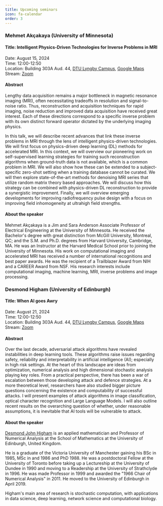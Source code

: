 ```yaml
---
title: Upcoming seminars
icon: fa-calendar
order: 3
---
```


### Mehmet Akçakaya (University of Minnesota)

#### Title: Intelligent Physics-Driven Technologies for Inverse Problems in MRI

Date: August 15, 2024    
Time: 12:00-12:50    
Location: Building 303A Aud. 44, [DTU Lyngby Campus](https://www.dtu.dk/english/about/campuses/dtu-lyngby-campus), [Google Maps](https://goo.gl/maps/3y2yCAkG5wcdJFcc6)    
Stream: [Zoom](https://dtumods.github.io/zoom)   

#### Abstract

Lengthy data acquisition remains a major bottleneck in magnetic resonance imaging (MRI), often necessitating tradeoffs in resolution and signal-to-noise ratio. Thus, reconstruction and acquisition techniques for rapid imaging, noise reduction and improved data acquisition have received great interest. Each of these directions correspond to a specific inverse problem with its own distinct forward operator dictated by the underlying imaging physics.

In this talk, we will describe recent advances that link these inverse problems in MRI through the lens of intelligent physics-driven technologies. We will first focus on physics-driven deep learning (DL) methods for accelerated MRI. In this context, we will overview our pioneering work on self-supervised learning strategies for training such reconstruction algorithms when ground-truth data is not available, which is a common problem in MRI. We will also show how these can be extended to a subject-specific zero-shot setting when a training database cannot be curated. We will then explore state-of-the-art methods for denoising MRI series that utilize random matrix theory based approaches. We will discuss how this strategy can be combined with physics-driven DL reconstruction to provide a synergistic improvement. Finally, we will overview emerging developments for improving radiofrequency pulse design with a focus on improving field inhomogeneity at ultrahigh field strengths.

#### About the speaker

Mehmet Akçakaya is a Jim and Sara Anderson Associate Professor of Electrical Engineering at the University of Minnesota. He received the Bachelor's degree with great distinction from McGill University, Montreal, QC; and the S.M. and Ph.D. degrees from Harvard University, Cambridge, MA. He was an Instructor at the Harvard Medical School prior to joining the University of Minnesota. His work on computational imaging and accelerated MRI has received a number of international recognitions and best paper awards. He was the recipient of a Trailblazer Award from NIH and a CAREER Award from NSF. His research interests include computational imaging, machine learning, MRI, inverse problems and image processing.


### Desmond Higham (University of Edinburgh)

#### Title: When AI goes Awry

Date: August 21, 2024    
Time: 12:00-12:50    
Location: Building 303A Aud. 44, [DTU Lyngby Campus](https://www.dtu.dk/english/about/campuses/dtu-lyngby-campus), [Google Maps](https://goo.gl/maps/3y2yCAkG5wcdJFcc6)    
Stream: [Zoom](https://dtumods.github.io/zoom)  


#### Abstract

Over the last decade, adversarial attack algorithms have revealed instabilities in deep learning tools. These algorithms raise issues regarding safety, reliability and interpretability in artificial intelligence (AI); especially in high risk settings.  At the heart of this landscape are ideas from optimization, numerical analysis and high dimensional stochastic analysis playing key roles. From a practical perspective, there has been a war of escalation between those developing attack and defence strategies. At a more theoretical level, researchers have also studied bigger picture questions concerning the existence and computability of successful attacks. I will present examples of attack algorithms in image classification, optical character recognition and Large Language Models. I will also outline recent results on the overarching question of whether, under reasonable assumptions, it is inevitable that AI tools will be vulnerable to attack.

#### About the speaker

[Desmond John Higham](https://www.maths.ed.ac.uk/~dhigham/) is an applied mathematician and Professor of Numerical Analysis at the School of Mathematics at the University of Edinburgh, United Kingdom.

He is a graduate of the Victoria University of Manchester gaining his BSc in 1985, MSc in and 1986 and PhD 1988. He was a postdoctoral Fellow at the University of Toronto before taking up a Lectureship at the University of Dundee in 1990 and moving to a Readership at the University of Strathclyde in 1996. He was made Professor in 1999 and awarded the "1966 Chair of Numerical Analysis" in 2011. He moved to the University of Edinburgh in April 2019.

Higham's main area of research is stochastic computation, with applications in data science, deep learning, network science and computational biology.
